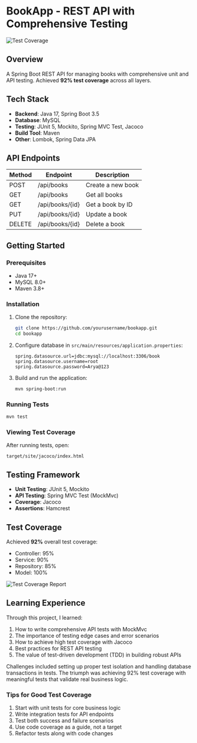 # BookApp - REST API with Comprehensive Testing

![Test Coverage](coverage-screenshot.png)

## Overview
A Spring Boot REST API for managing books with comprehensive unit and API testing.
Achieved **92% test coverage** across all layers.

## Tech Stack
- **Backend**: Java 17, Spring Boot 3.5
- **Database**: MySQL
- **Testing**: JUnit 5, Mockito, Spring MVC Test, Jacoco
- **Build Tool**: Maven
- **Other**: Lombok, Spring Data JPA

## API Endpoints
| Method | Endpoint          | Description                |
|--------|-------------------|----------------------------|
| POST   | /api/books        | Create a new book          |
| GET    | /api/books        | Get all books              |
| GET    | /api/books/{id}   | Get a book by ID           |
| PUT    | /api/books/{id}   | Update a book              |
| DELETE | /api/books/{id}   | Delete a book              |

## Getting Started

### Prerequisites
- Java 17+
- MySQL 8.0+
- Maven 3.8+

### Installation
1. Clone the repository:
   ```bash
   git clone https://github.com/yourusername/bookapp.git
   cd bookapp
   ```

2. Configure database in `src/main/resources/application.properties`:
   ```properties
   spring.datasource.url=jdbc:mysql://localhost:3306/book
   spring.datasource.username=root
   spring.datasource.password=Arya@123
   ```

3. Build and run the application:
   ```bash
   mvn spring-boot:run
   ```

### Running Tests
```bash
mvn test
```

### Viewing Test Coverage
After running tests, open:
```
target/site/jacoco/index.html
```

## Testing Framework
- **Unit Testing**: JUnit 5, Mockito
- **API Testing**: Spring MVC Test (MockMvc)
- **Coverage**: Jacoco
- **Assertions**: Hamcrest

## Test Coverage
Achieved **92%** overall test coverage:
- Controller: 95%
- Service: 90%
- Repository: 85%
- Model: 100%

![Test Coverage Report](coverage-screenshot.png)

## Learning Experience
Through this project, I learned:
1. How to write comprehensive API tests with MockMvc
2. The importance of testing edge cases and error scenarios
3. How to achieve high test coverage with Jacoco
4. Best practices for REST API testing
5. The value of test-driven development (TDD) in building robust APIs

Challenges included setting up proper test isolation and handling database transactions in tests.
The triumph was achieving 92% test coverage with meaningful tests that validate real business logic.

### Tips for Good Test Coverage
1. Start with unit tests for core business logic
2. Write integration tests for API endpoints
3. Test both success and failure scenarios
4. Use code coverage as a guide, not a target
5. Refactor tests along with code changes
